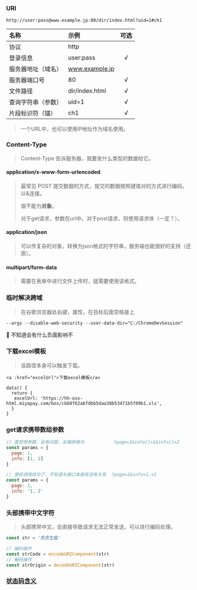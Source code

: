 ### URI

```
http://user:pass@www.example.jp:80/dir/index.html?uid=1#ch1
```

名称 | 示例 | 可选
:- | :- | :-:
协议 | http |
登录信息 | user:pass | √
服务器地址（域名） | www.example.jp |
服务器端口号 | 80 | √
文件路径 | dir/index.html | √
查询字符串（参数） | uid=1 | √
片段标识符（锚） | ch1 | √

> 一个URL中，也可以使用IP地址作为域名使用。



### Content-Type

> Content-Type 告诉服务器，我要发什么类型的数据给它。



#### **application/x-www-form-urlencoded** 

> 最常见 POST 提交数据的方式，提交的数据按照键值对的方式进行编码，以&连接。
>
> 值不能为**对象**。
>
> 对于get请求，参数在url中。对于post请求，则使用请求体（一定？）。



#### **application/json** 

> 可以传复杂的对象，转换为json格式的字符串，服务端也能很好的支持（还原）。



#### multipart/form-data

> 需要在表单中进行文件上传时，就需要使用该格式。



### 临时解决跨域

> 在谷歌浏览器处右键，属性，在目标后面空格接上

```
--args --disable-web-security --user-data-dir="C:/ChromeDevSession"
```

:octopus: 不知道会有什么负面影响不



### 下载excel模板

> 该路径本身可以触发下载。

```react
<a :href="excelUrl">下载excel模板</a>

data() {
  return {
   excelUrl: 'https://hh-oss-html.miyapay.com/box/cb69f62a6fdbb5daa38b53471b5f09b1.xls',
  }
}
```



### get请求携带数组参数

```javascript
// 直觉用参数，会有问题，会被拼接为           ?page=1&info[]=1&info[]=2
const params = {
  page: 1,
  info: [1, 2]
}

// 曾经调用成功了，不知道与接口本身有没有关系  ?page=1&info=1,+2
const params = {
  page: 1,
  info: '1, 2'
}
```



### 头部携带中文字符

> 头部携带中文，会直接导致请求无法正常发送，可以进行编码处理。

```javascript
const str = '虎虎生威'

// 编码操作
const strCode = encodeURIComponent(str)
// 解码操作
const strOrigin = decodeURIComponent(str)
```



### [状态码含义](https://www.koajs.com.cn/#response)



